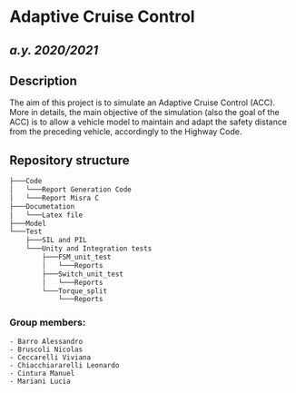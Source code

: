 # __Adaptive Cruise Control__ 
## _a.y. 2020/2021_

## __Description__
The aim of this project is to simulate an Adaptive Cruise Control (ACC). More in details, the main objective of the simulation (also the goal of the ACC) is to allow a vehicle model to maintain and adapt the safety distance from the preceding vehicle, accordingly to the Highway Code. 

## __Repository structure__
``` bash
├───Code
│   └───Report Generation Code
│   └───Report Misra C
├───Documetation
│   └───Latex file
├───Model
└───Test
    ├───SIL and PIL
    └───Unity and Integration tests
	    ├───FSM_unit_test
        │   └───Reports
        ├───Switch_unit_test
        │   └───Reports
        └───Torque_split
            └───Reports

```

### __Group members:__ 

	- Barro Alessandro 
	- Bruscoli Nicolas 
	- Ceccarelli Viviana 
	- Chiacchiararelli Leonardo 
	- Cintura Manuel 
	- Mariani Lucia 

